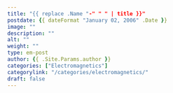 ```yaml
---
title: "{{ replace .Name "-" " " | title }}"
postdate: {{ dateFormat "January 02, 2006" .Date }}
image: ""
description: ""
alt: ""
weight: ""
type: em-post
author: {{ .Site.Params.author }}
categories: ["Electromagnetics"]
categorylink: "/categories/electromagnetics/"
draft: false
---
```

